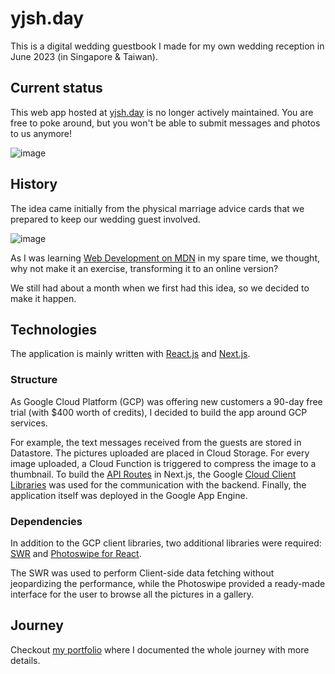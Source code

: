 # yjsh.day

This is a digital wedding guestbook I made for my own wedding reception in June 2023 (in Singapore & Taiwan).

## Current status
This web app hosted at [yjsh.day](https://yjsh.day) is no longer actively maintained. You are free to poke around, but you won't be able to submit messages and photos to us anymore!

![image](https://github.com/TheUncertaintim/yjsh-day/assets/48164900/62e8e1a3-cb00-4b65-ac3c-42abd61eb573)

## History

The idea came initially from the physical marriage advice cards that we prepared to keep our wedding guest involved.

![image](https://github.com/TheUncertaintim/yjsh-day/assets/48164900/756de9c5-5baa-4cb4-8dcc-98894be7b840)

As I was learning [Web Development on MDN](https://developer.mozilla.org/en-US/docs/Learn) in my spare time, we thought, why not make it an exercise, transforming it to an online version?

We still had about a month when we first had this idea, so we decided to make it happen. 

## Technologies

The application is mainly written with [React.js](https://react.dev/) and [Next.js](https://nextjs.org/).

### Structure

As Google Cloud Platform (GCP) was offering new customers a 90-day free trial (with $400 worth of credits), I decided to build the app around GCP services.

For example, the text messages received from the guests are stored in Datastore. The pictures uploaded are placed in Cloud Storage. For every image uploaded, a Cloud Function is triggered to compress the image to a thumbnail. To build the [API Routes](https://nextjs.org/docs/pages/building-your-application/routing/api-routes) in Next.js, the Google [Cloud Client Libraries](https://cloud.google.com/nodejs/docs/reference) was used for the communication with the backend. Finally, the application itself was deployed in the Google App Engine.

### Dependencies

In addition to the GCP client libraries, two additional libraries were required: [SWR](https://swr.vercel.app/) and [Photoswipe for React](https://photoswipe.com/react-image-gallery/).

The SWR was used to perform Client-side data fetching without jeopardizing the performance, while the Photoswipe provided a ready-made interface for the user to browse all the pictures in a gallery.

## Journey

Checkout [my portfolio](https://theuncertaintim.com/portfolio/yjsh-day) where I documented the whole journey with more details. 
